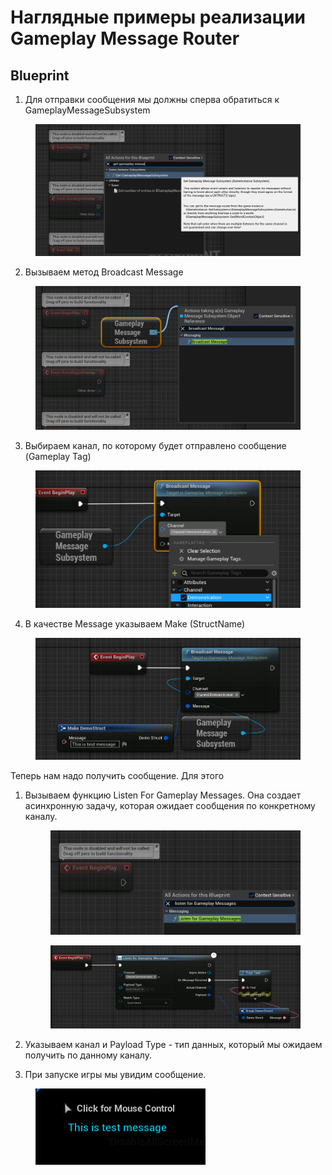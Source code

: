 # Наглядные примеры реализации Gameplay Message Router

## Blueprint

1. Для отправки сообщения мы должны сперва обратиться к GameplayMessageSubsystem

<figure><img src="../../../.gitbook/assets/image (23).png" alt=""><figcaption></figcaption></figure>

2. Вызываем метод Broadcast Message

<figure><img src="../../../.gitbook/assets/image (24).png" alt=""><figcaption></figcaption></figure>

3. Выбираем канал, по которому будет отправлено сообщение (Gameplay Tag)

<figure><img src="../../../.gitbook/assets/image (25).png" alt=""><figcaption></figcaption></figure>

4. В качестве Message указываем Make (StructName)

<figure><img src="../../../.gitbook/assets/image (26).png" alt=""><figcaption></figcaption></figure>

Теперь нам надо получить сообщение. Для этого

1.  Вызываем функцию Listen For Gameplay Messages. Она создает асинхронную задачу, которая ожидает сообщения по конкретному каналу.

    <figure><img src="../../../.gitbook/assets/image (27).png" alt=""><figcaption></figcaption></figure>

    <figure><img src="../../../.gitbook/assets/image (28).png" alt=""><figcaption></figcaption></figure>


2. Указываем канал и Payload Type - тип данных, который мы ожидаем получить по данному каналу.
3. При запуске игры мы увидим сообщение.

<figure><img src="../../../.gitbook/assets/image (29).png" alt=""><figcaption></figcaption></figure>

##

